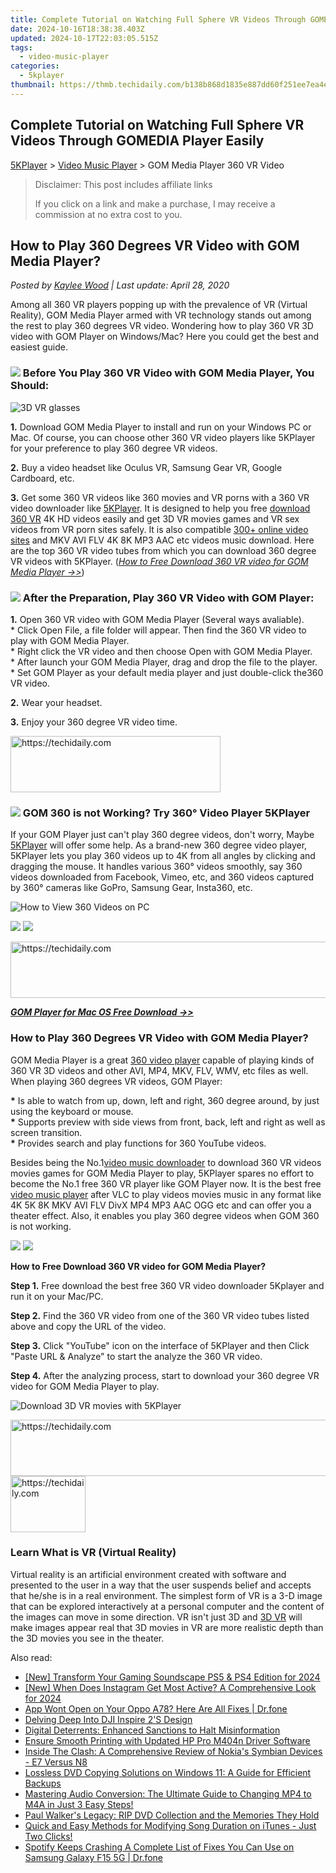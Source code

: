 ```yaml
---
title: Complete Tutorial on Watching Full Sphere VR Videos Through GOMEDIA Player Easily
date: 2024-10-16T18:38:38.403Z
updated: 2024-10-17T22:03:05.515Z
tags:
  - video-music-player
categories:
  - 5kplayer
thumbnail: https://thmb.techidaily.com/b138b868d1835e887dd60f251ee7ea4ef4f6730ac1d9438afe31e96762be6b28.jpg
---
```


## Complete Tutorial on Watching Full Sphere VR Videos Through GOMEDIA Player Easily

[5KPlayer](https://tools.techidaily.com/5kplayer/products/) \> [Video Music Player](https://tools.techidaily.com/5kplayer/video-music-player/) \> GOM Media Player 360 VR Video

>  Disclaimer: This post includes affiliate links
>
>  If you click on a link and make a purchase, I may receive a commission at no extra cost to you.
>

## How to Play 360 Degrees VR Video with GOM Media Player?

 _Posted by [Kaylee Wood](https://www.quora.com/profile/Amanda-Hu-21) | Last update: April 28, 2020_

Among all 360 VR players popping up with the prevalence of VR (Virtual Reality), GOM Media Player armed with VR technology stands out among the rest to play 360 degrees VR video. Wondering how to play 360 VR 3D video with GOM Player on Windows/Mac? Here you could get the best and easiest guide. 

### ![](https://www.5kplayer.com/video-music-player/../seoimg/1.png) Before You Play 360 VR Video with GOM Media Player, You Should:

![3D VR glasses](https://www.5kplayer.com/video-music-player/img/gom-360-vr.jpg) 

**1.** Download GOM Media Player to install and run on your Windows PC or Mac. Of course, you can choose other 360 VR video players like 5KPlayer for your preference to play 360 degree VR videos.

**2.** Buy a video headset like Oculus VR, Samsung Gear VR, Google Cardboard, etc.

**3.** Get some 360 VR videos like 360 movies and VR porns with a 360 VR video downloader like [5KPlayer](https://tools.techidaily.com/5kplayer/products/). It is designed to help you free [download 360 VR](https://tools.techidaily.com/5kplayer/youtube-download/) 4K HD videos easily and get 3D VR movies games and VR sex videos from VR porn sites safely. It is also compatible [300+ online video sites](https://tools.techidaily.com/5kplayer/youtube-download/) and MKV AVI FLV 4K 8K MP3 AAC etc videos music download. Here are the top 360 VR video tubes from which you can download 360 degree VR videos with 5KPlayer. ([_How to Free Download 360 VR video for GOM Media Player ->>_](https://tools.techidaily.com/5kplayer/video-music-player/))

### ![](https://www.5kplayer.com/video-music-player/../seoimg/2.png) After the Preparation, Play 360 VR Video with GOM Player:

**1.** Open 360 VR video with GOM Media Player (Several ways avaliable).  
 \* Click Open File, a file folder will appear. Then find the 360 VR video to play with GOM Media Player.  
 \* Right click the VR video and then choose Open with GOM Media Player.  
\* After launch your GOM Media Player, drag and drop the file to the player.  
\* Set GOM Player as your default media player and just double-click the360 VR video.

**2\.** Wear your headset.

**3.** Enjoy your 360 degree VR video time.

<!-- affiliate ads begin -->
<a href="https://aligracehair.sjv.io/c/5597632/2135402/19272" target="_top" id="2135402">
  <img src="//a.impactradius-go.com/display-ad/19272-2135402" border="0" alt="https://techidaily.com" width="336" height="90"/>
</a>
<img height="0" width="0" src="https://aligracehair.sjv.io/i/5597632/2135402/19272" style="position:absolute;visibility:hidden;" border="0" />
<!-- affiliate ads end -->

### ![](https://www.5kplayer.com/video-music-player/../seoimg/3.png) GOM 360 is not Working? Try 360° Video Player 5KPlayer

If your GOM Player just can't play 360 degree videos, don't worry, Maybe [5KPlayer](https://tools.techidaily.com/5kplayer/products/) will offer some help. As a brand-new 360 degree video player, 5KPlayer lets you play 360 videos up to 4K from all angles by clicking and dragging the mouse. It handles various 360° videos smoothly, say 360 videos downloaded from Facebook, Vimeo, etc, and 360 videos captured by 360° cameras like GoPro, Samsung Gear, Insta360, etc.

![How to View 360 Videos on PC](https://www.5kplayer.com/video-music-player/../vlc/img/vlc-360-not-working-2.jpg) 

[![](https://www.5kplayer.com/video-music-player/../button/freedownbackwin.png)](https://tools.techidaily.com/5kplayer/products/) [![](https://www.5kplayer.com/video-music-player/../button/freedownbackmac.png)](https://tools.techidaily.com/5kplayer/products/) 

<!-- affiliate ads begin -->
<a href="https://wigfever.sjv.io/c/5597632/2014849/22899" target="_top" id="2014849">
  <img src="//a.impactradius-go.com/display-ad/22899-2014849" border="0" alt="https://techidaily.com" width="728" height="90"/>
</a>
<img height="0" width="0" src="https://wigfever.sjv.io/i/5597632/2014849/22899" style="position:absolute;visibility:hidden;" border="0" />
<!-- affiliate ads end -->

**_[GOM Player for Mac OS Free Download ->>](https://tools.techidaily.com/5kplayer/video-music-player/)_**

### How to Play 360 Degrees VR Video with GOM Media Player?

GOM Media Player is a great [360 video player](https://tools.techidaily.com/5kplayer/video-music-player/) capable of playing kinds of 360 VR 3D videos and other AVI, MP4, MKV, FLV, WMV, etc files as well. When playing 360 degrees VR videos, GOM Player:

**\*** Is able to watch from up, down, left and right, 360 degree around, by just using the keyboard or mouse.  
**\*** Supports preview with side views from front, back, left and right as well as screen transition.  
**\*** Provides search and play functions for 360 YouTube videos.

Besides being the No.1[video music downloader](https://tools.techidaily.com/5kplayer/youtube-download/) to download 360 VR videos movies games for GOM Media Player to play, 5KPlayer spares no effort to become the No.1 free 360 VR player like GOM Player now. It is the best free [video music player](https://tools.techidaily.com/5kplayer/video-music-player/) after VLC to play videos movies music in any format like 4K 5K 8K MKV AVI FLV DivX MP4 MP3 AAC OGG etc and can offer you a theater effect. Also, it enables you play 360 degree videos when GOM 360 is not working.

[![](https://www.5kplayer.com/video-music-player/../button/freedownbackwin.png)](https://tools.techidaily.com/5kplayer/products/) [![](https://www.5kplayer.com/video-music-player/../button/freedownbackmac.png)](https://tools.techidaily.com/5kplayer/products/) 

**How to Free Download 360 VR video for GOM Media Player?**

**Step 1.** Free download the best free 360 VR video downloader 5Kplayer and run it on your Mac/PC.

**Step 2.** Find the 360 VR video from one of the 360 VR video tubes listed above and copy the URL of the video.

**Step 3.** Click "YouTube" icon on the interface of 5KPlayer and then Click "Paste URL & Analyze" to start the analyze the 360 VR video.

**Step 4.** After the analyzing process, start to download your 360 degree VR video for GOM Media Player to play.

![Download 3D VR movies with 5KPlayer](https://www.5kplayer.com/video-music-player/img/vr-download-hky.jpg) 

<!-- affiliate ads begin -->
<a href="https://aligracehair.sjv.io/c/5597632/1880944/19272" target="_top" id="1880944">
  <img src="//a.impactradius-go.com/display-ad/19272-1880944" border="0" alt="https://techidaily.com" width="728" height="90"/>
</a>
<img height="0" width="0" src="https://aligracehair.sjv.io/i/5597632/1880944/19272" style="position:absolute;visibility:hidden;" border="0" />
<!-- affiliate ads end -->

<!-- affiliate ads begin -->
<a href="https://aligracehair.sjv.io/c/5597632/2135363/19272" target="_top" id="2135363">
  <img src="//a.impactradius-go.com/display-ad/19272-2135363" border="0" alt="https://techidaily.com" width="120" height="90"/>
</a>
<img height="0" width="0" src="https://aligracehair.sjv.io/i/5597632/2135363/19272" style="position:absolute;visibility:hidden;" border="0" />
<!-- affiliate ads end -->

### Learn What is VR (Virtual Reality)

Virtual reality is an artificial environment created with software and presented to the user in a way that the user suspends belief and accepts that he/she is in a real environment. The simplest form of VR is a 3-D image that can be explored interactively at a personal computer and the content of the images can move in some direction. VR isn't just 3D and [3D VR](https://tools.techidaily.com/5kplayer/video-music-player/) will make images appear real that 3D movies in VR are more realistic depth than the 3D movies you see in the theater.

<ins class="adsbygoogle"
     style="display:block"
     data-ad-format="autorelaxed"
     data-ad-client="ca-pub-7571918770474297"
     data-ad-slot="1223367746"></ins>

<ins class="adsbygoogle"
     style="display:block"
     data-ad-client="ca-pub-7571918770474297"
     data-ad-slot="8358498916"
     data-ad-format="auto"
     data-full-width-responsive="true"></ins>

<span class="atpl-alsoreadstyle">Also read:</span>
<div><ul>
<li><a href="https://fox-http.techidaily.com/new-transform-your-gaming-soundscape-ps5-and-ps4-edition-for-2024/"><u>[New] Transform Your Gaming Soundscape PS5 & PS4 Edition for 2024</u></a></li>
<li><a href="https://instagram-clips.techidaily.com/new-when-does-instagram-get-most-active-a-comprehensive-look-for-2024/"><u>[New] When Does Instagram Get Most Active? A Comprehensive Look for 2024</u></a></li>
<li><a href="https://howto.techidaily.com/app-wont-open-on-your-oppo-a78-here-are-all-fixes-drfone-by-drfone-fix-android-problems-fix-android-problems/"><u>App Wont Open on Your Oppo A78? Here Are All Fixes | Dr.fone</u></a></li>
<li><a href="https://extra-hints.techidaily.com/delving-deep-into-dji-inspire-2s-design/"><u>Delving Deep Into DJI Inspire 2'S Design</u></a></li>
<li><a href="https://facebook.techidaily.com/digital-deterrents-enhanced-sanctions-to-halt-misinformation/"><u>Digital Deterrents: Enhanced Sanctions to Halt Misinformation</u></a></li>
<li><a href="https://hardware-help.techidaily.com/ensure-smooth-printing-with-updated-hp-pro-m404n-driver-software/"><u>Ensure Smooth Printing with Updated HP Pro M404n Driver Software</u></a></li>
<li><a href="https://video-creation-software.techidaily.com/inside-the-clash-a-comprehensive-review-of-nokias-symbian-devices-e7-versus-n8/"><u>Inside The Clash: A Comprehensive Review of Nokia's Symbian Devices - E7 Versus N8</u></a></li>
<li><a href="https://video-creation-software.techidaily.com/lossless-dvd-copying-solutions-on-windows-11-a-guide-for-efficient-backups/"><u>Lossless DVD Copying Solutions on Windows 11: A Guide for Efficient Backups</u></a></li>
<li><a href="https://video-creation-software.techidaily.com/mastering-audio-conversion-the-ultimate-guide-to-changing-mp4-to-m4a-in-just-3-easy-steps/"><u>Mastering Audio Conversion: The Ultimate Guide to Changing MP4 to M4A in Just 3 Easy Steps!</u></a></li>
<li><a href="https://video-creation-software.techidaily.com/paul-walkers-legacy-rip-dvd-collection-and-the-memories-they-hold/"><u>Paul Walker's Legacy: RIP DVD Collection and the Memories They Hold</u></a></li>
<li><a href="https://video-creation-software.techidaily.com/quick-and-easy-methods-for-modifying-song-duration-on-itunes-just-two-clicks/"><u>Quick and Easy Methods for Modifying Song Duration on iTunes - Just Two Clicks!</u></a></li>
<li><a href="https://howto.techidaily.com/spotify-keeps-crashing-a-complete-list-of-fixes-you-can-use-on-samsung-galaxy-f15-5g-drfone-by-drfone-fix-android-problems-fix-android-problems/"><u>Spotify Keeps Crashing A Complete List of Fixes You Can Use on Samsung Galaxy F15 5G | Dr.fone</u></a></li>
</ul></div>

